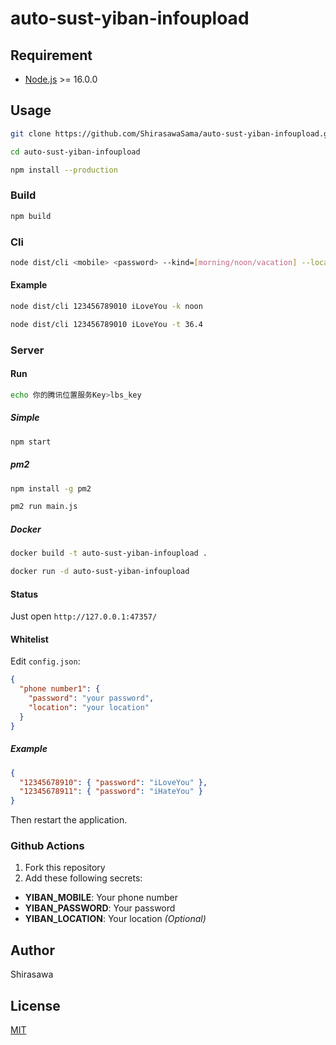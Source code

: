 # auto-sust-yiban-infoupload

## Requirement

- [Node.js](https://nodejs.org/) >= 16.0.0

## Usage

```bash
git clone https://github.com/ShirasawaSama/auto-sust-yiban-infoupload.git

cd auto-sust-yiban-infoupload

npm install --production
```

### Build

```bash
npm build
```

### Cli

```bash
node dist/cli <mobile> <password> --kind=[morning/noon/vacation] --location=[location] --temperature=[temperature]
```

#### Example

```bash
node dist/cli 123456789010 iLoveYou -k noon

node dist/cli 123456789010 iLoveYou -t 36.4
```

### Server

#### Run

```bash
echo 你的腾讯位置服务Key>lbs_key
```

##### Simple

```bash
npm start
```

##### pm2

```bash
npm install -g pm2

pm2 run main.js
```

##### Docker

```bash
docker build -t auto-sust-yiban-infoupload .

docker run -d auto-sust-yiban-infoupload
```

#### Status

Just open `http://127.0.0.1:47357/`

#### Whitelist

Edit `config.json`:

```json
{
  "phone number1": {
    "password": "your password",
    "location": "your location"
  }
}
```

##### Example

```json
{
  "12345678910": { "password": "iLoveYou" },
  "12345678911": { "password": "iHateYou" }
}
```

Then restart the application.

### Github Actions

1. Fork this repository
2. Add these following secrets:
  - **YIBAN_MOBILE**: Your phone number
  - **YIBAN_PASSWORD**: Your password
  - **YIBAN_LOCATION**: Your location _(Optional)_

## Author

Shirasawa

## License

[MIT](./LICENSE)
